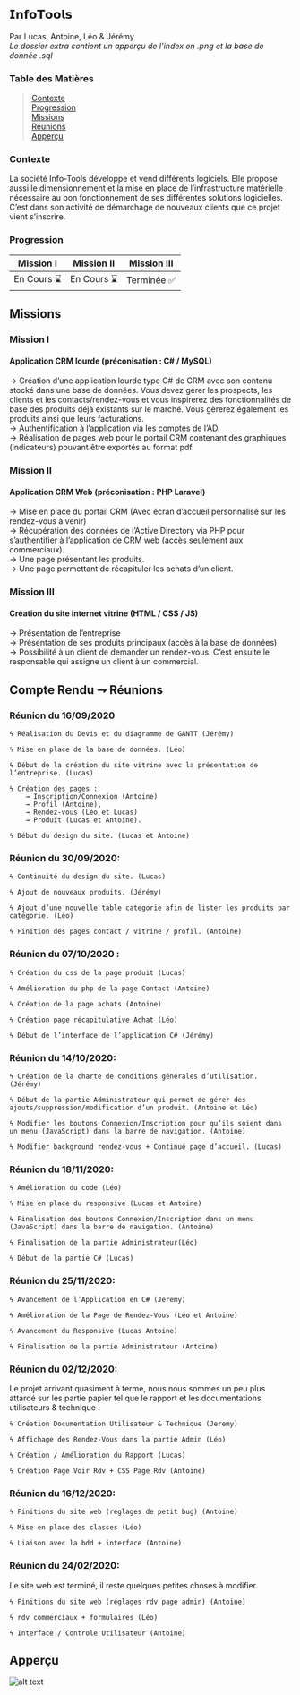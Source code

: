 ## 𝗜𝗻𝗳𝗼𝗧𝗼𝗼𝗹𝘀

Par Lucas, Antoine, Léo & Jérémy  
*Le dossier extra contient un apperçu de l'index en .png et la base de donnée .sql*

### Table des Matières

> [Contexte](#Contexte)  
> [Progression](#Progression)  
> [Missions](#Missions)  
> [Réunions](#Compte-Rendu--Réunions)  
> [Apperçu](#Apperçu)

### Contexte
La société Info-Tools développe et vend différents logiciels. Elle propose aussi le dimensionnement 
et la mise en place de l’infrastructure matérielle nécessaire au bon fonctionnement de ses différentes solutions logicielles.  
C’est dans son activité de démarchage de nouveaux clients que ce projet vient s’inscrire.

### Progression

|  Mission I   |   Mission II   |  Mission III   |
| ------------ | -------------- | -------------- |
|  En Cours ⌛ |   En Cours ⌛  |   Terminée ✅  |


## Missions

### Mission I

#### Application CRM lourde (préconisation : C# / MySQL)

→ Création d’une application lourde type C# de CRM avec son contenu stocké dans une base de données. Vous
devez gérer les prospects, les clients et les contacts/rendez-vous et vous inspirerez des fonctionnalités de
base des produits déjà existants sur le marché. Vous gèrerez également les produits ainsi que leurs facturations.  
→ Authentification à l’application via les comptes de l’AD.  
→ Réalisation de pages web pour le portail CRM contenant des graphiques (indicateurs) pouvant être exportés au format pdf.

### Mission II

#### Application CRM Web (préconisation : PHP Laravel)

→ Mise en place du portail CRM (Avec écran d’accueil personnalisé sur les rendez-vous à venir)  
→ Récupération des données de l’Active Directory via PHP pour s’authentifier à l’application de CRM web (accès seulement aux commerciaux).  
→ Une page présentant les produits.  
→ Une page permettant de récapituler les achats d’un client.  

### Mission III

#### Création du site internet vitrine (HTML / CSS / JS)

→ Présentation de l’entreprise  
→ Présentation de ses produits principaux (accès à la base de données)  
→ Possibilité à un client de demander un rendez-vous. C’est ensuite le responsable qui assigne un client à un commercial.  

## Compte Rendu ⇁ Réunions

### Réunion du 16/09/2020

    ϟ Réalisation du Devis et du diagramme de GANTT (Jérémy)  
    
    ϟ Mise en place de la base de données. (Léo)  
    
    ϟ Début de la création du site vitrine avec la présentation de l’entreprise. (Lucas)  
    
    ϟ Création des pages : 
        → Inscription/Connexion (Antoine)  
        → Profil (Antoine),  
        → Rendez-vous (Léo et Lucas)  
        → Produit (Lucas et Antoine).  
        
    ϟ Début du design du site. (Lucas et Antoine)  
  
### Réunion du 30/09/2020:

    ϟ Continuité du design du site. (Lucas)  
    
    ϟ Ajout de nouveaux produits. (Jérémy)  
    
    ϟ Ajout d’une nouvelle table categorie afin de lister les produits par catégorie. (Léo)  
    
    ϟ Finition des pages contact / vitrine / profil. (Antoine)  

### Réunion du 07/10/2020 :

    ϟ Création du css de la page produit (Lucas)  
    
    ϟ Amélioration du php de la page Contact (Antoine)  
    
    ϟ Création de la page achats (Antoine)  
    
    ϟ Création page récapitulative Achat (Léo)  
    
    ϟ Début de l’interface de l’application C# (Jérémy)


### Réunion du 14/10/2020:
    ϟ Création de la charte de conditions générales d’utilisation. (Jérémy)  
    
    ϟ Début de la partie Administrateur qui permet de gérer des ajouts/suppression/modification d’un produit. (Antoine et Léo)  
    
    ϟ Modifier les boutons Connexion/Inscription pour qu’ils soient dans un menu (JavaScript) dans la barre de navigation. (Antoine)  
    
    ϟ Modifier background rendez-vous + Continué page d’accueil. (Lucas)  


### Réunion du 18/11/2020:

    ϟ Amélioration du code (Léo)  
    
    ϟ Mise en place du responsive (Lucas et Antoine)  
    
    ϟ Finalisation des boutons Connexion/Inscription dans un menu (JavaScript) dans la barre de navigation. (Antoine)  
    
    ϟ Finalisation de la partie Administrateur(Léo)  
    
    ϟ Début de la partie C# (Lucas)  

### Réunion du 25/11/2020:

    ϟ Avancement de l’Application en C# (Jeremy)  
    
    ϟ Amélioration de la Page de Rendez-Vous (Léo et Antoine)  
    
    ϟ Avancement du Responsive (Lucas Antoine)  
    
    ϟ Finalisation de la partie Administrateur (Antoine)  
   
### Réunion du 02/12/2020:

Le projet arrivant quasiment à terme, nous nous sommes un peu plus attardé sur les partie papier tel que le rapport et les documentations utilisateurs & technique :  

    ϟ Création Documentation Utilisateur & Technique (Jeremy)  
    
    ϟ Affichage des Rendez-Vous dans la partie Admin (Léo)  
    
    ϟ Création / Amélioration du Rapport (Lucas)  
    
    ϟ Création Page Voir Rdv + CSS Page Rdv (Antoine)  
  
### Réunion du 16/12/2020:

    ϟ Finitions du site web (réglages de petit bug) (Antoine)  
    
    ϟ Mise en place des classes (Léo)  
    
    ϟ Liaison avec la bdd + interface (Antoine)  
    
### Réunion du 24/02/2020:
Le site web est terminé, il reste quelques petites choses à modifier.

    ϟ Finitions du site web (réglages rdv page admin) (Antoine)  
    
    ϟ rdv commerciaux + formulaires (Léo)  
    
    ϟ Interface / Controle Utilisateur (Antoine)  



## Apperçu

![alt text](https://github.com/Itoshuga/InfoTools/blob/main/extra/apperçu.png?raw=true)
